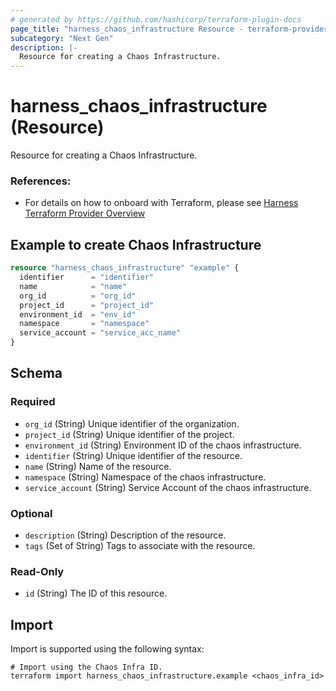```yaml
---
# generated by https://github.com/hashicorp/terraform-plugin-docs
page_title: "harness_chaos_infrastructure Resource - terraform-provider-harness"
subcategory: "Next Gen"
description: |-
  Resource for creating a Chaos Infrastructure.
---
```


# harness_chaos_infrastructure (Resource)

Resource for creating a Chaos Infrastructure.

### References:

- For details on how to onboard with Terraform, please see [Harness Terraform Provider Overview](https://developer.harness.io/docs/platform/automation/terraform/harness-terraform-provider-overview/)

## Example to create Chaos Infrastructure

```terraform
resource "harness_chaos_infrastructure" "example" {
  identifier      = "identifier"
  name            = "name"
  org_id          = "org_id"
  project_id      = "project_id"
  environment_id  = "env_id"
  namespace       = "namespace"
  service_account = "service_acc_name"
}
```

<!-- schema generated by tfplugindocs -->

## Schema

### Required

- `org_id` (String) Unique identifier of the organization.
- `project_id` (String) Unique identifier of the project.
- `environment_id` (String) Environment ID of the chaos infrastructure.
- `identifier` (String) Unique identifier of the resource.
- `name` (String) Name of the resource.
- `namespace` (String) Namespace of the chaos infrastructure.
- `service_account` (String) Service Account of the chaos infrastructure.

### Optional

- `description` (String) Description of the resource.
- `tags` (Set of String) Tags to associate with the resource.

### Read-Only

- `id` (String) The ID of this resource.

## Import

Import is supported using the following syntax:

```shell
# Import using the Chaos Infra ID.
terraform import harness_chaos_infrastructure.example <chaos_infra_id>
```
